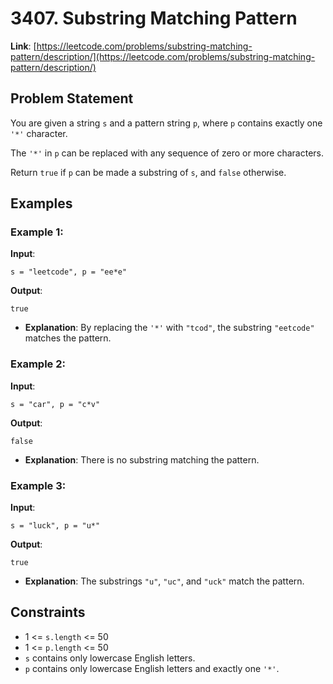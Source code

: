 # 3407. Substring Matching Pattern
**Link**: [https://leetcode.com/problems/substring-matching-pattern/description/](https://leetcode.com/problems/substring-matching-pattern/description/)

## Problem Statement
You are given a string `s` and a pattern string `p`, where `p` contains exactly one `'*'` character.

The `'*'` in `p` can be replaced with any sequence of zero or more characters.

Return `true` if `p` can be made a substring of `s`, and `false` otherwise.

## Examples

### Example 1:
**Input**:
```
s = "leetcode", p = "ee*e"
```

**Output**:
```
true
```

  * **Explanation**: By replacing the `'*'` with `"tcod"`, the substring `"eetcode"` matches the pattern.

### Example 2:
**Input**:
```
s = "car", p = "c*v"
```

**Output**:
```
false
```

  * **Explanation**: There is no substring matching the pattern.

### Example 3:
**Input**:
```
s = "luck", p = "u*"
```

**Output**:
```
true
```

  * **Explanation**: The substrings `"u"`, `"uc"`, and `"uck"` match the pattern.

## Constraints
- 1 <= `s.length` <= 50
- 1 <= `p.length` <= 50
- `s` contains only lowercase English letters.
- `p` contains only lowercase English letters and exactly one `'*'`.
